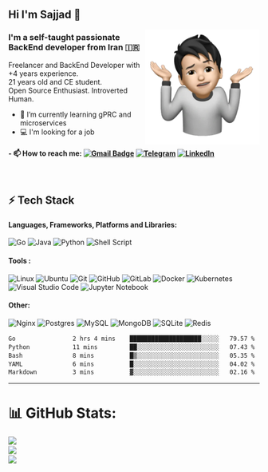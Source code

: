 ## Hi I'm Sajjad 👋

<!--
**SajjadManafi/SajjadManafi** is a ✨ _special_ ✨ repository because its `README.md` (this file) appears on your GitHub profile.

Here are some ideas to get you started:
-->

<a href="#"><img src="etc/Sajjad.png" align="right" height="230" /></a>
### I'm a self-taught passionate BackEnd developer from Iran 🇮🇷
Freelancer and BackEnd Developer with +4 years experience.<br>
21 years old and CE student.<br>
Open Source Enthusiast. Introverted Human. 


- 🌱 I’m currently learning gPRC and microservices
- :computer: I'm looking for a job

#### - 📫 How to reach me:   [![Gmail Badge](https://img.shields.io/badge/-gmail-c14438?style=for-the-badge&logo=Gmail&logoColor=ffffff)](mailto:sajadmanafi8@gmail.com) [![Telegram](https://img.shields.io/badge/telegram-1DA1F2.svg?style=for-the-badge&logoColor=ffffff)](https://t.me/itsSajjadMa) [![LinkedIn](https://img.shields.io/badge/LinkedIn-%230077B5.svg?logo=linkedin&logoColor=white)](https://linkedin.com/in/Sajjad-Manafi) 

<br>

## ⚡ Tech Stack

#### Languages, Frameworks, Platforms and Libraries: <br>
![Go](https://img.shields.io/badge/go-%2300ADD8.svg?style=for-the-badge&logo=go&logoColor=white)
![Java](https://img.shields.io/badge/java-%23ED8B00.svg?style=for-the-badge&logo=java&logoColor=white)
![Python](https://img.shields.io/badge/python-3670A0?style=for-the-badge&logo=python&logoColor=ffdd54)
![Shell Script](https://img.shields.io/badge/shell_script-%23121011.svg?style=for-the-badge&logo=gnu-bash&logoColor=white)


#### Tools : <br>
![Linux](https://img.shields.io/badge/Linux-FCC624?style=for-the-badge&logo=linux&logoColor=black) 
![Ubuntu](https://img.shields.io/badge/Ubuntu-E95420?style=for-the-badge&logo=ubuntu&logoColor=white)
![Git](https://img.shields.io/badge/git-%23F05033.svg?style=for-the-badge&logo=git&logoColor=white)
![GitHub](https://img.shields.io/badge/github-%23121011.svg?style=for-the-badge&logo=github&logoColor=white)
![GitLab](https://img.shields.io/badge/gitlab-%23181717.svg?style=for-the-badge&logo=gitlab&logoColor=white)
![Docker](https://img.shields.io/badge/docker-%230db7ed.svg?style=for-the-badge&logo=docker&logoColor=white)
![Kubernetes](https://img.shields.io/badge/kubernetes-%23326ce5.svg?style=for-the-badge&logo=kubernetes&logoColor=white)
![Visual Studio Code](https://img.shields.io/badge/Visual%20Studio%20Code-0078d7.svg?style=for-the-badge&logo=visual-studio-code&logoColor=white)
![Jupyter Notebook](https://img.shields.io/badge/jupyter-%23FA0F00.svg?style=for-the-badge&logo=jupyter&logoColor=white)

#### Other: <br>
![Nginx](https://img.shields.io/badge/nginx-%23009639.svg?style=for-the-badge&logo=nginx&logoColor=white)
![Postgres](https://img.shields.io/badge/postgres-%23316192.svg?style=for-the-badge&logo=postgresql&logoColor=white) 
![MySQL](https://img.shields.io/badge/mysql-%2300f.svg?style=for-the-badge&logo=mysql&logoColor=white) 
![MongoDB](https://img.shields.io/badge/MongoDB-%234ea94b.svg?style=for-the-badge&logo=mongodb&logoColor=white) 
![SQLite](https://img.shields.io/badge/sqlite-%2307405e.svg?style=for-the-badge&logo=sqlite&logoColor=white) 
![Redis](https://img.shields.io/badge/redis-%23DD0031.svg?style=for-the-badge&logo=redis&logoColor=white)




<!-- <hr> -->

<!-- ### 💻 Coding Stats -->

<!--START_SECTION:waka-->

```txt
Go                2 hrs 4 mins    ████████████████████░░░░░   79.57 %
Python            11 mins         ██░░░░░░░░░░░░░░░░░░░░░░░   07.43 %
Bash              8 mins          █▒░░░░░░░░░░░░░░░░░░░░░░░   05.35 %
YAML              6 mins          █░░░░░░░░░░░░░░░░░░░░░░░░   04.02 %
Markdown          3 mins          ▓░░░░░░░░░░░░░░░░░░░░░░░░   02.16 %
```

<!--END_SECTION:waka-->

<hr>

# 📊 GitHub Stats:
![](https://github-readme-stats.vercel.app/api?username=sajjadManafi&theme=dark&hide_border=false&include_all_commits=true&count_private=true)<br/>
![](https://github-readme-streak-stats.herokuapp.com/?user=sajjadManafi&theme=dark&hide_border=false)<br/>
![](https://github-readme-stats.vercel.app/api/top-langs/?username=sajjadManafi&theme=dark&hide_border=false&include_all_commits=true&count_private=true&layout=compact)





